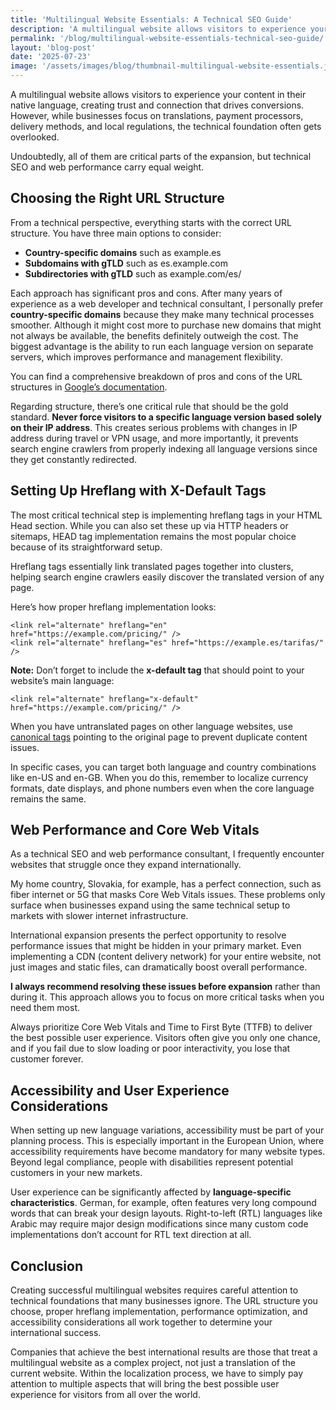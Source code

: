 ```yaml
---
title: 'Multilingual Website Essentials: A Technical SEO Guide'
description: 'A multilingual website allows visitors to experience your content in their native language, creating trust and connection that drives conversions. Complete technical SEO guide.'
permalink: '/blog/multilingual-website-essentials-technical-seo-guide/'
layout: 'blog-post'
date: '2025-07-23'
image: '/assets/images/blog/thumbnail-multilingual-website-essentials.jpg'
---
```


A multilingual website allows visitors to experience your content in their native language, creating trust and connection that drives conversions. However, while businesses focus on translations, payment processors, delivery methods, and local regulations, the technical foundation often gets overlooked.

Undoubtedly, all of them are critical parts of the expansion, but technical SEO and web performance carry equal weight.

## **Choosing the Right URL Structure**

From a technical perspective, everything starts with the correct URL structure. You have three main options to consider:

- **Country-specific domains** such as example.es
- **Subdomains with gTLD** such as es.example.com
- **Subdirectories with gTLD** such as example.com/es/

Each approach has significant pros and cons. After many years of experience as a web developer and technical consultant, I personally prefer **country-specific domains** because they make many technical processes smoother. Although it might cost more to purchase new domains that might not always be available, the benefits definitely outweigh the cost. The biggest advantage is the ability to run each language version on separate servers, which improves performance and management flexibility.

You can find a comprehensive breakdown of pros and cons of the URL structures in [Google’s documentation](https://developers.google.com/search/docs/specialty/international/managing-multi-regional-sites#locale-specific-urls).

Regarding structure, there’s one critical rule that should be the gold standard. **Never force visitors to a specific language version based solely on their IP address**. This creates serious problems with changes in IP address during travel or VPN usage, and more importantly, it prevents search engine crawlers from properly indexing all language versions since they get constantly redirected.

## **Setting Up Hreflang with X-Default Tags**

The most critical technical step is implementing hreflang tags in your HTML Head section. While you can also set these up via HTTP headers or sitemaps, HEAD tag implementation remains the most popular choice because of its straightforward setup.

Hreflang tags essentially link translated pages together into clusters, helping search engine crawlers easily discover the translated version of any page.

Here’s how proper hreflang implementation looks:

```
<link rel="alternate" hreflang="en" href="https://example.com/pricing/" />
<link rel="alternate" hreflang="es" href="https://example.es/tarifas/" />
```

**Note:** Don’t forget to include the **x-default tag** that should point to your website’s main language:

```
<link rel="alternate" hreflang="x-default" href="https://example.com/pricing/" />
```

When you have untranslated pages on other language websites, use [canonical tags](https://developers.google.com/search/docs/crawling-indexing/canonicalization) pointing to the original page to prevent duplicate content issues.

In specific cases, you can target both language and country combinations like en-US and en-GB. When you do this, remember to localize currency formats, date displays, and phone numbers even when the core language remains the same.

## **Web Performance and Core Web Vitals**

As a technical SEO and web performance consultant, I frequently encounter websites that struggle once they expand internationally.

My home country, Slovakia, for example, has a perfect connection, such as fiber internet or 5G that masks Core Web Vitals issues. These problems only surface when businesses expand using the same technical setup to markets with slower internet infrastructure.

International expansion presents the perfect opportunity to resolve performance issues that might be hidden in your primary market. Even implementing a CDN (content delivery network) for your entire website, not just images and static files, can dramatically boost overall performance.

**I always recommend resolving these issues before expansion** rather than during it. This approach allows you to focus on more critical tasks when you need them most.

Always prioritize Core Web Vitals and Time to First Byte (TTFB) to deliver the best possible user experience. Visitors often give you only one chance, and if you fail due to slow loading or poor interactivity, you lose that customer forever.

## **Accessibility and User Experience Considerations**

When setting up new language variations, accessibility must be part of your planning process. This is especially important in the European Union, where accessibility requirements have become mandatory for many website types. Beyond legal compliance, people with disabilities represent potential customers in your new markets.

User experience can be significantly affected by **language-specific characteristics**. German, for example, often features very long compound words that can break your design layouts. Right-to-left (RTL) languages like Arabic may require major design modifications since many custom code implementations don’t account for RTL text direction at all.

## **Conclusion**

Creating successful multilingual websites requires careful attention to technical foundations that many businesses ignore. The URL structure you choose, proper hreflang implementation, performance optimization, and accessibility considerations all work together to determine your international success.

Companies that achieve the best international results are those that treat a multilingual website as a complex project, not just a translation of the current website. Within the localization process, we have to simply pay attention to multiple aspects that will bring the best possible user experience for visitors from all over the world.
